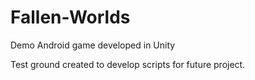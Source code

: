 # Fallen-Worlds
Demo Android game developed in Unity

Test ground created to develop scripts for future project.
